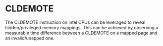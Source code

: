 # CLDEMOTE
The CLDEMOTE instruction on intel CPUs can be leveraged to reveal hidden/privileged memory mappings.
This can be achieved by observing a measurable time difference between a CLDEMOTE on a mapped page and an invalid/unapped one.
